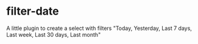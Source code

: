 # filter-date
A little plugin to create a select with filters "Today, Yesterday, Last 7 days, Last week, Last 30 days, Last month"
